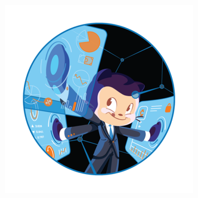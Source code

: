 ![Image of Gitcat](https://github.com/lenosr/markdown-portfolio/raw/update-pics/_includes/Fintechtocat.png)

